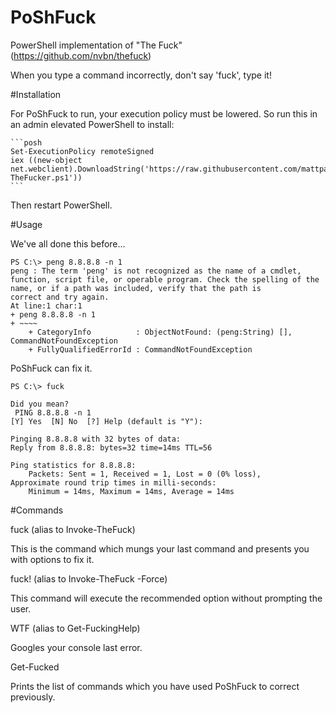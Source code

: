 # PoShFuck
PowerShell implementation of "The Fuck" (https://github.com/nvbn/thefuck)

When you type a command incorrectly, don't say 'fuck', type it!

#Installation

For PoShFuck to run, your execution policy must be lowered. So run this in an admin elevated PowerShell to install:

	```posh
	Set-ExecutionPolicy remoteSigned
	iex ((new-object net.webclient).DownloadString('https://raw.githubusercontent.com/mattparkes/PoShFuck/master/Install-TheFucker.ps1'))
	```

Then restart PowerShell.

#Usage

We've all done this before...

	PS C:\> peng 8.8.8.8 -n 1
	peng : The term 'peng' is not recognized as the name of a cmdlet, function, script file, or operable program. Check the spelling of the name, or if a path was included, verify that the path is
	correct and try again.
	At line:1 char:1
	+ peng 8.8.8.8 -n 1
	+ ~~~~
		+ CategoryInfo          : ObjectNotFound: (peng:String) [], CommandNotFoundException
		+ FullyQualifiedErrorId : CommandNotFoundException

PoShFuck can fix it.

	PS C:\> fuck

	Did you mean?
	 PING 8.8.8.8 -n 1
	[Y] Yes  [N] No  [?] Help (default is "Y"):

	Pinging 8.8.8.8 with 32 bytes of data:
	Reply from 8.8.8.8: bytes=32 time=14ms TTL=56

	Ping statistics for 8.8.8.8:
		Packets: Sent = 1, Received = 1, Lost = 0 (0% loss),
	Approximate round trip times in milli-seconds:
		Minimum = 14ms, Maximum = 14ms, Average = 14ms

#Commands

fuck (alias to Invoke-TheFuck)

This is the command which mungs your last command and presents you with options to fix it.

fuck! (alias to Invoke-TheFuck -Force)

This command will execute the recommended option without prompting the user.

WTF (alias to Get-FuckingHelp)

Googles your console last error.

Get-Fucked

Prints the list of commands which you have used PoShFuck to correct previously.